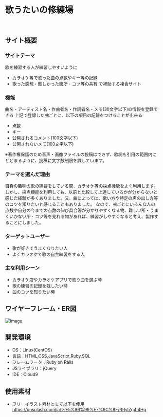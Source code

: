 # 歌うたいの修練場
​
## サイト概要
### サイトテーマ
歌を練習する人が練習しやすいように
- カラオケ等で歌った曲の点数やキー等の記録
- 歌った感想・難しかった箇所・コツ等の共有
で補助する複合サイト

### 機能
曲名・アーティスト名・作曲者名・作詞者名・メモ(30文字以下)の情報を登録できる
上記で登録した曲ごとに、以下の項目の記録をつけることが出来る
- 点数
- キー
- 公開されるコメント(100文字以下)
- 公開されないメモ(100文字以下)

※著作権保護のため音声・画像ファイルの投稿はできず、歌詞も引用の範囲内にとどまるように、投稿に文字数制限を課しています。

### テーマを選んだ理由
自身の趣味の歌の練習をしている際、カラオケ等の採点機能をよく利用します。
しかし、採点機能を利用しても、以前と比較して上達しているかが分からないと感じた経験が多くありました。又、曲によっては、歌い方や特定の声の出し方等のコツを知りたいと感じることもありました。
なので、曲ごとにいろんな人の点数や自分の今までの点数の伸び具合等が分かりやすくなる物、難しい所・うまくいかない所・コツ等を見れる物があれば、練習がしやすくなると考え、製作することにしました。

### ターゲットユーザー
- 歌が好きでうまくなりたい人
- よくカラオケで歌の自主練習をする人


### 主な利用シーン
- カラオケ店やカラオケアプリで歌う曲を選ぶ時
- 歌の練習の記録を残したい時
- 曲のコツを知りたい時


## ワイヤーフレーム・ER図
![image](images/wireframe_er.png)
​
## 開発環境
- OS：Linux(CentOS)
- 言語：HTML,CSS,JavaScript,Ruby,SQL
- フレームワーク：Ruby on Rails
- JSライブラリ：jQuery
- IDE：Cloud9
​
## 使用素材
- フリーイラスト素材として以下を使用
    https://unsplash.com/ja/%E5%86%99%E7%9C%9F/RRyIZg4i4Hg


